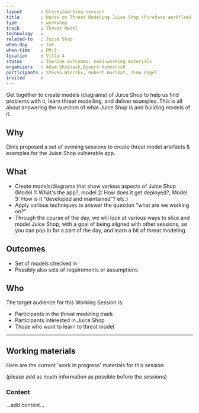 ```yaml
---
layout       : blocks/working-session
title        : Hands on Threat Modeling Juice Shop (Purchase workflow)
type         : workshop
track        : Threat Model
technology   :
related-to   : Juice Shop
when-day     : Tue
when-time    : PM-3
location     : Villa-4
status       : Improve outcomes; need-working materials
organizers   : Adam Shostack,Bjoern Kimminich
participants : Steven Wierckx, Robert Hurlbut, Timo Pagel
invited      :
---
```


Get together to create models (diagrams) of Juice Shop to help us find problems with it, learn threat modelling, and deliver examples.  This is all about answering the question of what Juice Shop is and building models of it.

## Why

Dinis proposed a set of evening sessions to create threat model artefacts & examples for the Juice Shop vulnerable app.

## What

- Create models/diagrams that show various aspects of Juice Shop (Model 1: What's the app?, model 2: How does it get deployed?, Model 3: How is it "developed and maintained"? etc.) 
- Apply various techniques to answer the question "what are we working on?"
- Through the course of the day, we will look at various ways to slice and model Juice Shop, with a goal of being aligned with other sessions, so you can pop in for a part of the day, and learn a bit of threat modeling.

## Outcomes

- Set of models checked in  
- Possibly also sets of requirements or assumptions

## Who

The target audience for this Working Session is:

- Participants in the threat modeling track
- Participants interested in Juice Shop
- Those who want to learn to threat model

--- 

## Working materials

Here are the current 'work in progress' materials for this session 

(please add as much information as possible before the sessions)

### Content

...add content...

